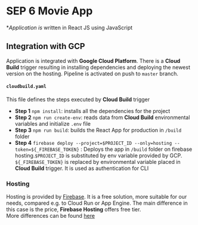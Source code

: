 # SEP 6 Movie App
**Application is* written in React JS using JavaScript

## Integration with GCP
Application is integrated with **Google Cloud Platform**. There is a **Cloud Build** trigger
resulting in installing dependencies and deploying the newest version on the hosting.
Pipeline is activated on push to `master` branch.

#### `cloudbuild.yaml`
This file defines the steps executed by **Cloud Build** trigger
- **Step 1** `npm install`: installs all the dependencies for the project
- **Step 2** `npm run create-env`: reads data from **Cloud Build** environmental
  variables and initialize `.env` file
- **Step 3** `npm run build`: builds the React App for production in `/build` folder
- **Step 4** `firebase deploy --project=$PROJECT_ID --only=hosting --token=${_FIREBASE_TOKEN}`
  : Deploys the app in `/build` folder on firebase hosting.`$PROJECT_ID` is substituted by 
  env variable provided by GCP. `${_FIREBASE_TOKEN}` is replaced by environmental variable
  placed in **Cloud Build** trigger. It is used as authentication for CLI

### Hosting
Hosting is provided by [Firebase](https://firebase.google.com/docs/hosting). It is a free
solution, more suitable for our needs, compared e.g. to Cloud Run or App Engine. The main
difference in this case is the price, **Firebase Hosting** offers free tier.<br>
More differences can be found [here](https://blog.back4app.com/google-app-engine-vs-firebase/)